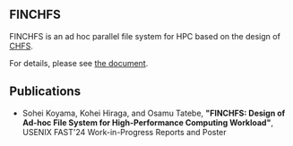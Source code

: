 FINCHFS
---

FINCHFS is an ad hoc parallel file system for HPC based on the design of [CHFS](https://github.com/otatebe/chfs).

For details, please see [the document](https://finchfs.readthedocs.io).

## Publications

- Sohei Koyama, Kohei Hiraga, and Osamu Tatebe, __"FINCHFS: Design of Ad-hoc File System for High-Performance Computing Workload"__, USENIX FAST'24 Work-in-Progress Reports and Poster